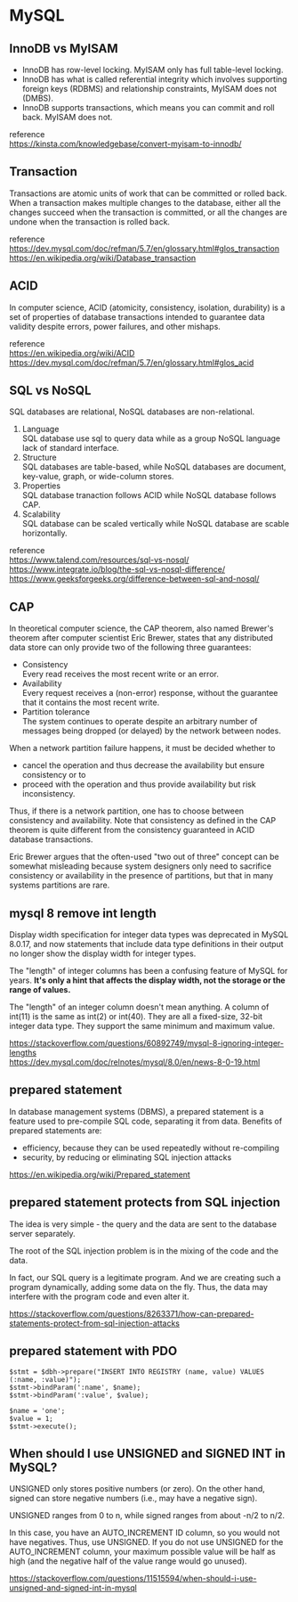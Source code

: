 # MySQL

## InnoDB vs MyISAM

- InnoDB has row-level locking. MyISAM only has full table-level locking.
- InnoDB has what is called referential integrity which involves supporting foreign keys (RDBMS) and relationship constraints, MyISAM does not (DMBS).
- InnoDB supports transactions, which means you can commit and roll back. MyISAM does not.

reference    
https://kinsta.com/knowledgebase/convert-myisam-to-innodb/  

## Transaction

Transactions are atomic units of work that can be committed or rolled back. When a transaction makes multiple changes to the database, either all the changes succeed when the transaction is committed, or all the changes are undone when the transaction is rolled back.

reference  
https://dev.mysql.com/doc/refman/5.7/en/glossary.html#glos_transaction  
https://en.wikipedia.org/wiki/Database_transaction

## ACID

In computer science, ACID (atomicity, consistency, isolation, durability) is a set of properties of database transactions intended to guarantee data validity despite errors, power failures, and other mishaps.

reference   
https://en.wikipedia.org/wiki/ACID
https://dev.mysql.com/doc/refman/5.7/en/glossary.html#glos_acid

## SQL vs NoSQL

SQL databases are relational, NoSQL databases are non-relational.
1. Language  
SQL database use sql to query data while as a group NoSQL language lack of standard interface.
2. Structure     
SQL databases are table-based, while NoSQL databases are document, key-value, graph, or wide-column stores.
3. Properties   
SQL database tranaction follows ACID while NoSQL database follows CAP.
4. Scalability   
SQL database can be scaled vertically while NoSQL database are scable horizontally.

reference      
https://www.talend.com/resources/sql-vs-nosql/  
https://www.integrate.io/blog/the-sql-vs-nosql-difference/  
https://www.geeksforgeeks.org/difference-between-sql-and-nosql/

## CAP

In theoretical computer science, the CAP theorem, also named Brewer's theorem after computer scientist Eric Brewer, states that any distributed data store can only provide two of the following three guarantees:  
- Consistency  
Every read receives the most recent write or an error.
- Availability      
Every request receives a (non-error) response, without the guarantee that it contains the most recent write.
- Partition tolerance   
The system continues to operate despite an arbitrary number of messages being dropped (or delayed) by the network between nodes.

When a network partition failure happens, it must be decided whether to
- cancel the operation and thus decrease the availability but ensure consistency or to
- proceed with the operation and thus provide availability but risk inconsistency.

Thus, if there is a network partition, one has to choose between consistency and availability. Note that consistency as defined in the CAP theorem is quite different from the consistency guaranteed in ACID database transactions.

Eric Brewer argues that the often-used "two out of three" concept can be somewhat misleading because system designers only need to sacrifice consistency or availability in the presence of partitions, but that in many systems partitions are rare.

## mysql 8 remove int length

Display width specification for integer data types was deprecated in MySQL 8.0.17, and now statements that include data type definitions in their output no longer show the display width for integer types.

The "length" of integer columns has been a confusing feature of MySQL for years. **It's only a hint that affects the display width, not the storage or the range of values.**

The "length" of an integer column doesn't mean anything. A column of int(11) is the same as int(2) or int(40). They are all a fixed-size, 32-bit integer data type. They support the same minimum and maximum value.


https://stackoverflow.com/questions/60892749/mysql-8-ignoring-integer-lengths  
https://dev.mysql.com/doc/relnotes/mysql/8.0/en/news-8-0-19.html  

## prepared statement

In database management systems (DBMS), a prepared statement is a feature used to pre-compile SQL code, separating it from data. Benefits of prepared statements are:
- efficiency, because they can be used repeatedly without re-compiling
- security, by reducing or eliminating SQL injection attacks

https://en.wikipedia.org/wiki/Prepared_statement  

## prepared statement protects from SQL injection

The idea is very simple - the query and the data are sent to the database server separately.

The root of the SQL injection problem is in the mixing of the code and the data.

In fact, our SQL query is a legitimate program. And we are creating such a program dynamically, adding some data on the fly. Thus, the data may interfere with the program code and even alter it.

https://stackoverflow.com/questions/8263371/how-can-prepared-statements-protect-from-sql-injection-attacks  

## prepared statement with PDO

`$stmt = $dbh->prepare("INSERT INTO REGISTRY (name, value) VALUES (:name, :value)");`  
`$stmt->bindParam(':name', $name);`  
`$stmt->bindParam(':value', $value);`

`$name = 'one';`  
`$value = 1;`  
`$stmt->execute();`  

## When should I use UNSIGNED and SIGNED INT in MySQL?

UNSIGNED only stores positive numbers (or zero). On the other hand, signed can store negative numbers (i.e., may have a negative sign).

UNSIGNED ranges from 0 to n, while signed ranges from about -n/2 to n/2.

In this case, you have an AUTO_INCREMENT ID column, so you would not have negatives. Thus, use UNSIGNED. If you do not use UNSIGNED for the AUTO_INCREMENT column, your maximum possible value will be half as high (and the negative half of the value range would go unused).

https://stackoverflow.com/questions/11515594/when-should-i-use-unsigned-and-signed-int-in-mysql  

